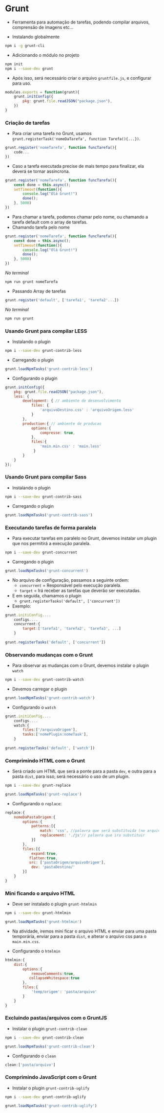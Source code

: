 # Grunt
- Ferramenta para automação de tarefas, podendo compilar arquivos, comprensão de imagens etc...

- Instalando globalmente

```bash
npm i -g grunt-cli
```

- Adicionando o módulo no projeto

```bash
npm init
npm i --save-dev grunt
```

- Após isso, será necessário criar o arquivo ``gruntfile.js``, e configurar para uso.

```js
modules.exports = function(grunt){
	grunt.initConfig({
        pkg: grunt.file.readJSON("package.json"),
    })
}
```

### Criação de tarefas

- Para criar uma tarefa no Grunt, usamos ``grunt.registerTask('nomeDaTarefa', function Tarefa(){...})``.

```js
grunt.register('nomeTarefa', function funcTarefa(){
    code...
})
```

- Caso a tarefa executada precise de mais tempo para finalizar, ela deverá se tornar assíncrona.

```js
grunt.register('nomeTarefa', function funcTarefa(){
    const done = this.async();
    setTimeout(function(){
        console.log("Olá Grunt!")
    	done();
    }, 5000)
})
```

- Para chamar a tarefa, podemos chamar pelo nome, ou chamando a tarefa default com o array de tarefas.
- Chamando tarefa pelo nome

```js
grunt.register('nomeTarefa', function funcTarefa(){
    const done = this.async();
    setTimeout(function(){
        console.log("Olá Grunt!")
    	done();
    }, 5000)
})
```

*No terminal*

```bash
npm run grunt nomeTarefa
```

- Passando Array de tarefas

```js
grunt.register('default', ['tarefa1', 'tarefa2'...])
```

*No terminal*

```Bash
npm run grunt
```

### Usando Grunt para compilar LESS

- Instalando o plugin

```bash
npm i --save-dev grunt-contrib-less
```

- Carregando o plugin

```js
grunt.loadNpmTasks('grunt-contrib-less')
```

- Configurando o plugin

```js
grunt.initConfig({
	pkg: grunt.file.readJSON("package.json"),
	less: {
        development: { // ambiente de desenvolvimento
            files: {
                'arquivoDestino.css' : 'arquivoOrigem.less'
            }
        },
		production:{ // ambiente de producao
			options:{
				compresse: true,
			},
			files:{
				'main.min.css' : 'main.less'
             }
		}
    }
});
```

### Usando Grunt para compilar Sass

- Instalando o plugin

```bash
npm i --save-dev grunt-contrib-sass
```

- Carregando o plugin

```js
grunt.loadNpmTasks('grunt-contrib-sass')
```

### Executando tarefas de forma paralela

- Para executar tarefas em paralelo no Grunt, devemos instalar um plugin que nos permitirá a execução paralela.

```bash
npm i --save-dev grunt-concurrent
```

- Carregando o plugin

```js
grunt.loadNpmTasks('grunt-concurrent')
```

- No arquivo de configuração, passamos a seguinte ordem:
  - ``concurrent`` = Responsável pelo execução paralela.
  - ``target`` = Irá receber as tarefas que deverão ser executadas.
- E em seguida, chamamos o plugin 
  - ``grunt.registerTasks('default', ['concurrent'])``
- Exemplo:

```js
grunt.initiConfig....
	configs....
	concurrent:{
        target:['tarefa1', 'tarefa2', 'tarefa3', ...]
    }
                
grunt.registerTasks('default', ['concurrent'])
```

### Observando mudanças com o Grunt

- Para observar as mudanças com o Grunt, devemos instalar o plugin ``watch`` 

```bash
npm i --save-dev grunt-contrib-watch
```

- Devemos carregar o plugin

```js
grunt.loadNpmTasks('grunt-contrib-watch')
```

- Configurando o ``watch``

```js
grunt.initiConfig....
	configs....
	watch:{
        files:['/arquivoOrigem'],
        tasks:['nomePlugin:nomeTask'],
    }
                
grunt.registerTasks('default', ['watch'])
```

### Comprimindo HTML com o Grunt

- Será criado um HTML que será a ponte para a pasta ``dev``, e outra para a pasta ``dist``, para isso, será necessário o uso de um plugin.

```bash
npm i --save-dev grunt-replace
```

```js
grunt.loadNpmTasks('grunt-replace')
```

- Configurando o ``replace``:

```js
replace:{
    nomeDaPastaOrigem:{
        options:{ 
            patterns:[{
                match: 'css', //palavra que será substituida (no arquivo deverá estar '@@palavraQueSeraSubstituida')
                replacement: './js'// palavra que ira substituir
            }]
        },
		files:[{
            expand:true,
		   flatten:true,
		   src: ['pastaOrigem/arquivoOrigem'],
            dev: 'pastaDestino/'
        }]
    }
}
```

### Mini ficando o arquivo HTML

- Deve ser instalado o plugin ``grunt-htmlmin``

```bash
npm i --save-dev grunt-htmlmin
```

```js
grunt.loadNpmTasks('grunt-htmlmin')
```

- Na atividade, iremos mini ficar o arquivo HTML e enviar para uma pasta temporária, enviar para a pasta ``dist``, e alterar o arquivo css para o ``main.min.css``.

- Configurando o ``htmlmin``

```js
htmlmin:{
    dist:{
        options:{
            removeComments:true,
		   collapseWhitespace:true
        },
        files:{
            'temp/origem': 'pasta/arquivo'
        }
    }
}
```

### Excluindo pastas/arquivos com o GruntJS

- Instalar o plugin ``grunt-contrib-clean``

```bash
npm i --save-dev grunt-contrib-clean
```

```js
grunt.loadNpmTasks('grunt-contrib-clean')
```

- Configurando o ``clean``

```js
clean:['pasta/arquivo']
```

### Comprimindo JavaScript com o Grunt

- Instalar o plugin ``grunt-contrib-uglify``

```bash
npm i --save-dev grunt-contrib-uglify
```

```js
grunt.loadNpmTasks('grunt-contrib-uglify')
```

